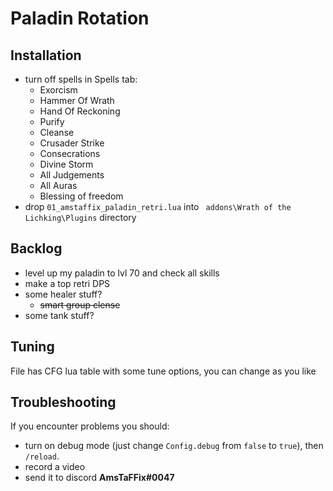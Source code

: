 # Paladin Rotation
## Installation
- turn off spells in Spells tab:
  - Exorcism
  - Hammer Of Wrath
  - Hand Of Reckoning
  - Purify
  - Cleanse
  - Crusader Strike
  - Consecrations
  - Divine Storm
  - All Judgements
  - All Auras
  - Blessing of freedom
- drop `01_amstaffix_paladin_retri.lua` into ` addons\Wrath of the Lichking\Plugins` directory
## Backlog
- level up my paladin to lvl 70 and check all skills
- make a top retri DPS
- some healer stuff?
  - ~~smart group clense~~
- some tank stuff?
## Tuning
File has CFG lua table with some tune options, you can change as you like
## Troubleshooting
If you encounter problems you should:
- turn on debug mode (just change `Config.debug` from `false` to `true`), then `/reload`.
- record a video
- send it to discord **AmsTaFFix#0047**
